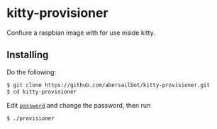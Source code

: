 kitty-provisioner
=================

Confiure a raspbian image with for use inside kitty.

Installing
----------

Do the following:

```bash
$ git clone https://github.com/abersailbot/kitty-provisioner.git
$ cd kitty-provisioner
```

Edit [`password`](password) and change the password, then run

```bash
$ ./provisioner
```
